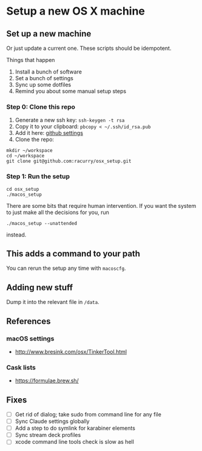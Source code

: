 # Setup a new OS X machine

## Set up a new machine

Or just update a current one.  These scripts should be idempotent.

Things that happen
1. Install a bunch of software
2. Set a bunch of settings
3. Sync up some dotfiles
4. Remind you about some manual setup steps

### Step 0: Clone this repo

1. Generate a new ssh key:
`ssh-keygen -t rsa`
2. Copy it to your clipboard:
`pbcopy < ~/.ssh/id_rsa.pub`
3. Add it here: [github settings](https://github.com/settings/keys)
4. Clone the repo:
```
mkdir ~/workspace
cd ~/workspace
git clone git@github.com:racurry/osx_setup.git
```

### Step 1: Run the setup

```
cd osx_setup
./macos_setup
```

There are some bits that require human intervention.  If you want the system to just make all the decisions for you, run

`./macos_setup --unattended`

instead.

## This adds a command to your path

You can rerun the setup any time with `macoscfg`.

## Adding new stuff

Dump it into the relevant file in `/data`.

## References

### macOS settings
- http://www.bresink.com/osx/TinkerTool.html

### Cask lists
- https://formulae.brew.sh/


## Fixes
- [ ] Get rid of dialog; take sudo from command line for any file
- [ ] Sync Claude settings globally
- [ ] Add a step to do symlink for karabiner elements
- [ ] Sync stream deck profiles
- [ ] xcode command line tools check is slow as hell
